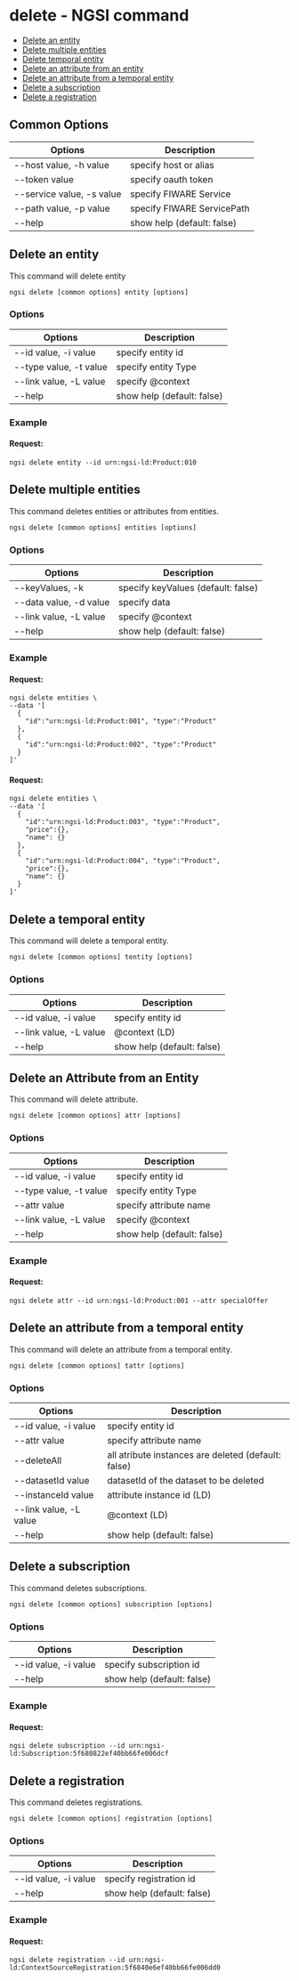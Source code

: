 # delete - NGSI command

-   [Delete an entity](#delete-an-entity)
-   [Delete multiple entities](#delete-multiple-entities)
-   [Delete temporal entity](#delete-temporal-entity)
-   [Delete an attribute from an entity](#delete-an-attribute-from-an-entity)
-   [Delete an attribute from a temporal entity](#delete-an-attribute-from-a-temporal-entity)
-   [Delete a subscription](#delete-a-subscription)
-   [Delete a registration](#delete-a-registration)

## Common Options

| Options                   | Description                |
| ------------------------- | -------------------------- |
| --host value, -h value    | specify host or alias      |
| --token value             | specify oauth token        |
| --service value, -s value | specify FIWARE Service     |
| --path value, -p value    | specify FIWARE ServicePath |
| --help                    | show help (default: false) |

<a name="delete-an-entity"></a>

## Delete an entity

This command will delete entity

```console
ngsi delete [common options] entity [options]
```

### Options

| Options                | Description                |
| ---------------------- | -------------------------- |
| --id value, -i value   | specify entity id          |
| --type value, -t value | specify entity Type        |
| --link value, -L value | specify @context           |
| --help                 | show help (default: false) |

### Example

#### Request:

```console
ngsi delete entity --id urn:ngsi-ld:Product:010
```

<a name="delete-multiple-entities"></a>

## Delete multiple entities

This command deletes entities or attributes from entities.

```console
ngsi delete [common options] entities [options]
```

### Options

| Options                   | Description                        |
| ------------------------- | ---------------------------------- |
| --keyValues, -k           | specify keyValues (default: false) |
| --data value, -d value    | specify data                       |
| --link value, -L value    | specify @context                   |
| --help                    | show help (default: false)         |

### Example

#### Request:

```console
ngsi delete entities \
--data '[
  {
    "id":"urn:ngsi-ld:Product:001", "type":"Product"
  },
  {
    "id":"urn:ngsi-ld:Product:002", "type":"Product"
  }
]'
```

#### Request:

```console
ngsi delete entities \
--data '[
  {
    "id":"urn:ngsi-ld:Product:003", "type":"Product",
    "price":{},
    "name": {}
  },
  {
    "id":"urn:ngsi-ld:Product:004", "type":"Product",
    "price":{},
    "name": {}
  }
]'
```

<a name="delete-temporal-entity"></a>

## Delete a temporal entity

This command will delete a temporal entity.

```console
ngsi delete [common options] tentity [options]
```

### Options

| Options                | Description                |
| ---------------------- | -------------------------- |
| --id value, -i value   | specify entity id          |
| --link value, -L value | @context (LD)              |
| --help                 | show help (default: false) |

<a name="delete-an-attribute-from-an-entity"></a>

## Delete an Attribute from an Entity

This command will delete attribute.

```console
ngsi delete [common options] attr [options]
```

### Options

| Options                | Description                |
| ---------------------- | -------------------------- |
| --id value, -i value   | specify entity id          |
| --type value, -t value | specify entity Type        |
| --attr value           | specify attribute name     |
| --link value, -L value | specify @context           |
| --help                 | show help (default: false) |

### Example

#### Request:

```console
ngsi delete attr --id urn:ngsi-ld:Product:001 --attr specialOffer
```

<a name="delete-an-attribute-from-a-temporal-entity"></a>

## Delete an attribute from a temporal entity

This command will delete an attribute from a temporal entity.

```console
ngsi delete [common options] tattr [options]
```

### Options

| Options                | Description                                         |
| ---------------------- | --------------------------------------------------- |
| --id value, -i value   | specify entity id                                   |
| --attr value           | specify attribute name                              |
| --deleteAll            | all atribute instances are deleted (default: false) |
| --datasetId value      | datasetId of the dataset to be deleted              |
| --instanceId value     | attribute instance id (LD)                          |
| --link value, -L value | @context (LD)                                       |
| --help                 | show help (default: false)                          |

<a name="delete-a-subscription"></a>

## Delete a subscription

This command deletes subscriptions.

```console
ngsi delete [common options] subscription [options]
```

### Options

| Options              | Description                |
| -------------------- | -------------------------- |
| --id value, -i value | specify subscription id    |
| --help               | show help (default: false) |

### Example

#### Request:

```console
ngsi delete subscription --id urn:ngsi-ld:Subscription:5f680822ef40bb66fe006dcf
```

<a name="delete-a-registration"></a>

## Delete a registration

This command deletes registrations.

```console
ngsi delete [common options] registration [options]
```

### Options

| Options              | Description                |
| -------------------- | -------------------------- |
| --id value, -i value | specify registration id    |
| --help               | show help (default: false) |

### Example

#### Request:

```console
ngsi delete registration --id urn:ngsi-ld:ContextSourceRegistration:5f6840e6ef40bb66fe006dd0
```
